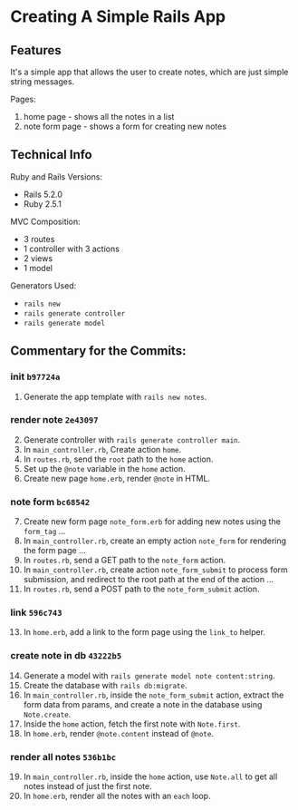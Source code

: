 # Creating A Simple Rails App

## Features

It's a simple app that allows the user to create notes, which are just simple string messages.

Pages:
  1. home page - shows all the notes in a list
  2. note form page - shows a form for creating new notes

## Technical Info

Ruby and Rails Versions:

  - Rails 5.2.0
  - Ruby 2.5.1

MVC Composition:

  - 3 routes
  - 1 controller with 3 actions
  - 2 views
  - 1 model

Generators Used:

  - `rails new`
  - `rails generate controller`
  - `rails generate model`

## Commentary for the Commits:

  ### init `b97724a`
  1. Generate the app template with `rails new notes`.
  
  ### render note `2e43097`
  2. Generate controller with `rails generate controller main`.
  3. In `main_controller.rb`, Create action `home`. 
  4. In `routes.rb`, send the `root` path to the `home` action. 
  5. Set up the `@note` variable in the `home` action.
  6. Create new page `home.erb`, render `@note` in HTML.
  
  ### note form `bc68542`
  7. Create new form page `note_form.erb` for adding new notes using the `form_tag` ...
  8. In `main_controller.rb`, create an empty action `note_form` for rendering the form page ...
  9. In `routes.rb`, send a GET path to the `note_form` action.
  10. In `main_controller.rb`, create action `note_form_submit` to process form submission, and redirect to the root path at the end of the action ...
  11. In `routes.rb`, send a POST path to the `note_form_submit` action.
  
  ### link `596c743`
  13. In `home.erb`, add a link to the form page using the `link_to` helper.
  
  ### create note in db `43222b5`
  14. Generate a model with `rails generate model note content:string`.
  15. Create the database with `rails db:migrate`.
  16. In `main_controller.rb`, inside the `note_form_submit` action, extract the form data from params, and create a note in the database using `Note.create`.
  17. Inside the `home` action, fetch the first note with `Note.first`.
  18. In `home.erb`, render `@note.content` instead of `@note`.
  
  ### render all notes `536b1bc`
  19. In `main_controller.rb`, inside the `home` action, use `Note.all` to get all notes instead of just the first note.
  20. In `home.erb`, render all the notes with an `each` loop.

